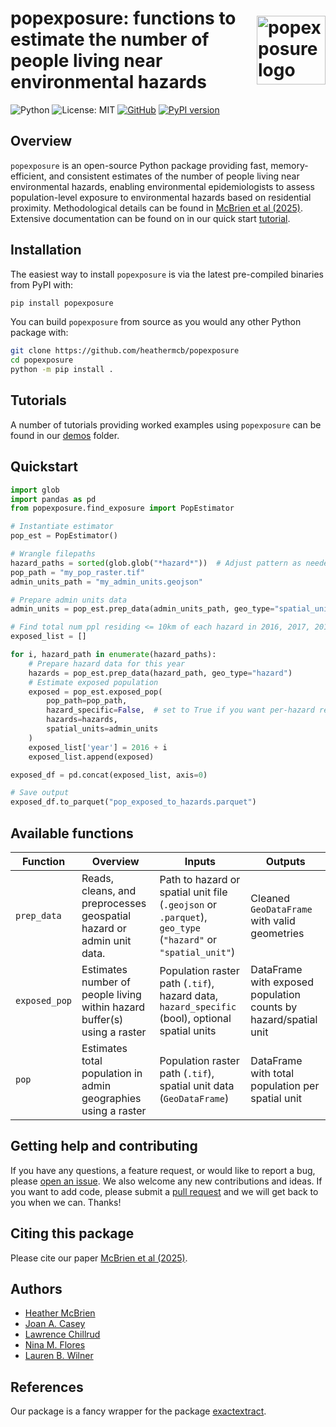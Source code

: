 <h1 style="display: flex; align-items: center; justify-content: space-between;">
  <span>popexposure: functions to estimate the number of people living near environmental hazards</span>
  <img src="writing/figs/modified-logo.png" alt="popexposure logo" width="110"/>
</h1>

![Python](https://img.shields.io/badge/python-3.6-blue.svg)
![License: MIT](https://img.shields.io/badge/License-MIT-yellow.svg)
[![GitHub](https://img.shields.io/badge/GitHub-Repo-black?logo=github)](https://github.com/heathermcb/popexposure)
[![PyPI version](https://badge.fury.io/py/popexposure.svg)](https://badge.fury.io/py/popexposure)

## Overview

`popexposure` is an open-source Python package providing fast, memory-efficient, and consistent estimates of the number of people living near environmental hazards, enabling environmental epidemiologists to assess population-level exposure to environmental hazards based on residential proximity. Methodological details can be found in [McBrien et al (2025)](). Extensive documentation can be found on in our quick start [tutorial](https://github.com/heathermcb/popexposure/blob/main/demo/).

## Installation

The easiest way to install `popexposure` is via the latest pre-compiled binaries from PyPI with:

```bash
pip install popexposure
```

You can build `popexposure` from source as you would any other Python package with:

```bash
git clone https://github.com/heathermcb/popexposure
cd popexposure
python -m pip install .
```

## Tutorials

A number of tutorials providing worked examples using `popexposure` can be found in our [demos](https://github.com/heathermcb/Pop_Exp/tree/main/demo/demo) folder.

## Quickstart

```python
import glob
import pandas as pd
from popexposure.find_exposure import PopEstimator

# Instantiate estimator
pop_est = PopEstimator()

# Wrangle filepaths
hazard_paths = sorted(glob.glob("*hazard*"))  # Adjust pattern as needed
pop_path = "my_pop_raster.tif"
admin_units_path = "my_admin_units.geojson"

# Prepare admin units data
admin_units = pop_est.prep_data(admin_units_path, geo_type="spatial_unit")

# Find total num ppl residing <= 10km of each hazard in 2016, 2017, 2018
exposed_list = []

for i, hazard_path in enumerate(hazard_paths):
    # Prepare hazard data for this year
    hazards = pop_est.prep_data(hazard_path, geo_type="hazard")
    # Estimate exposed population
    exposed = pop_est.exposed_pop(
        pop_path=pop_path,
        hazard_specific=False,  # set to True if you want per-hazard results
        hazards=hazards,
        spatial_units=admin_units
    )
    exposed_list['year'] = 2016 + i
    exposed_list.append(exposed)

exposed_df = pd.concat(exposed_list, axis=0)

# Save output
exposed_df.to_parquet("pop_exposed_to_hazards.parquet")
```

## Available functions

| Function      | Overview                                                                 | Inputs                                                                                                      | Outputs                                                         |
| ------------- | ------------------------------------------------------------------------ | ----------------------------------------------------------------------------------------------------------- | --------------------------------------------------------------- |
| `prep_data`   | Reads, cleans, and preprocesses geospatial hazard or admin unit data.    | Path to hazard or spatial unit file (`.geojson` or `.parquet`), `geo_type` (`"hazard"` or `"spatial_unit"`) | Cleaned `GeoDataFrame` with valid geometries                    |
| `exposed_pop` | Estimates number of people living within hazard buffer(s) using a raster | Population raster path (`.tif`), hazard data, `hazard_specific` (bool), optional spatial units              | DataFrame with exposed population counts by hazard/spatial unit |
| `pop`         | Estimates total population in admin geographies using a raster           | Population raster path (`.tif`), spatial unit data (`GeoDataFrame`)                                         | DataFrame with total population per spatial unit                |

## Getting help and contributing

If you have any questions, a feature request, or would like to report a bug, please [open an issue](https://github.com/heathermcb/Pop_Exp/issues). We also welcome any new contributions and ideas. If you want to add code, please submit a [pull request](https://github.com/heathermcb/Pop_Exp/pulls) and we will get back to you when we can. Thanks!

## Citing this package

Please cite our paper [McBrien et al (2025)]().

## Authors

- [Heather McBrien](https://scholar.google.com/citations?user=0Hz3a1AAAAAJ&hl=en&oi=ao)
- [Joan A. Casey](https://scholar.google.com/citations?user=LjrwHBMAAAAJ&hl=en)
- [Lawrence Chillrud](https://scholar.google.com/citations?hl=en&user=HrSjGh0AAAAJ)
- [Nina M. Flores](https://scholar.google.com/citations?user=fkttN9UAAAAJ&hl=en&oi=ao)
- [Lauren B. Wilner](https://scholar.google.com/citations?user=rLX9LVYAAAAJ&hl=en&oi=ao)

## References

Our package is a fancy wrapper for the package [exactextract](https://pypi.org/project/exactextract/).
